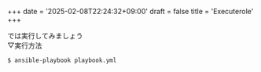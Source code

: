 +++
date = '2025-02-08T22:24:32+09:00'
draft = false
title = 'Executerole'
+++

では実行してみましょう  
▽実行方法

```bash
$ ansible-playbook playbook.yml
```